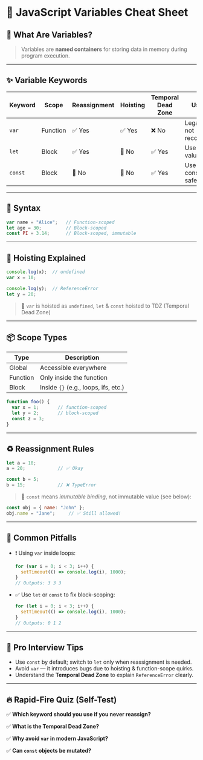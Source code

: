 # 🧾 JavaScript Variables Cheat Sheet

## 🧠 What Are Variables?

> Variables are **named containers** for storing data in memory during program execution.

---

## ✨ Variable Keywords

| Keyword | Scope    | Reassignment | Hoisting | Temporal Dead Zone | Use Case                     |
| ------- | -------- | ------------ | -------- | ------------------ | ---------------------------- |
| `var`   | Function | ✅ Yes        | ✅ Yes    | ❌ No               | Legacy code, not recommended |
| `let`   | Block    | ✅ Yes        | 🚫 No    | ✅ Yes              | Use when value changes       |
| `const` | Block    | 🚫 No        | 🚫 No    | ✅ Yes              | Use for constants and safety |

---

## 🔧 Syntax

```js
var name = "Alice";   // Function-scoped
let age = 30;         // Block-scoped
const PI = 3.14;      // Block-scoped, immutable
```

---

## 🧩 Hoisting Explained

```js
console.log(x);  // undefined
var x = 10;

console.log(y);  // ReferenceError
let y = 20;
```

> 🧠 `var` is hoisted as `undefined`, `let` & `const` hoisted to TDZ (Temporal Dead Zone)

---

## 📦 Scope Types

| Type     | Description                          |
| -------- | ------------------------------------ |
| Global   | Accessible everywhere                |
| Function | Only inside the function             |
| Block    | Inside `{}` (e.g., loops, ifs, etc.) |

```js
function foo() {
  var x = 1;       // function-scoped
  let y = 2;       // block-scoped
  const z = 3;
}
```

---

## ♻️ Reassignment Rules

```js
let a = 10;
a = 20;            // ✅ Okay

const b = 5;
b = 15;            // ❌ TypeError
```

> 🧠 `const` means *immutable binding*, not immutable value (see below):

```js
const obj = { name: "John" };
obj.name = "Jane";     // ✅ Still allowed!
```

---

## 🚫 Common Pitfalls

* ❗ Using `var` inside loops:

  ```js
  for (var i = 0; i < 3; i++) {
    setTimeout(() => console.log(i), 1000);
  }
  // Outputs: 3 3 3
  ```

* ✅ Use `let` or `const` to fix block-scoping:

  ```js
  for (let i = 0; i < 3; i++) {
    setTimeout(() => console.log(i), 1000);
  }
  // Outputs: 0 1 2
  ```

---

## 🧠 Pro Interview Tips

* Use `const` by default; switch to `let` only when reassignment is needed.
* Avoid `var` — it introduces bugs due to hoisting & function-scope quirks.
* Understand the **Temporal Dead Zone** to explain `ReferenceError` clearly.

---

## 🔥 Rapid-Fire Quiz (Self-Test)

✅ **Which keyword should you use if you never reassign?**

✅ **What is the Temporal Dead Zone?**

✅ **Why avoid `var` in modern JavaScript?**

✅ **Can `const` objects be mutated?**


